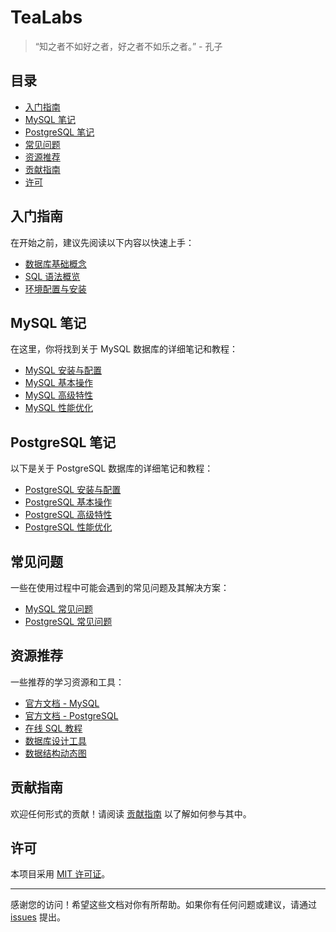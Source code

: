 # TeaLabs

> “知之者不如好之者，好之者不如乐之者。” - 孔子

## 目录

- [入门指南](#入门指南)
- [MySQL 笔记](#mysql-笔记)
- [PostgreSQL 笔记](#postgresql-笔记)
- [常见问题](#常见问题)
- [资源推荐](#资源推荐)
- [贡献指南](#贡献指南)
- [许可](#许可)

## 入门指南

在开始之前，建议先阅读以下内容以快速上手：

- [数据库基础概念](docs/basics.md)
- [SQL 语法概览](docs/sql_overview.md)
- [环境配置与安装](docs/installation.md)

## MySQL 笔记

在这里，你将找到关于 MySQL 数据库的详细笔记和教程：

- [MySQL 安装与配置](docs/mysql/installation.md)
- [MySQL 基本操作](docs/mysql/basic_operations.md)
- [MySQL 高级特性](docs/mysql/advanced_features.md)
- [MySQL 性能优化](docs/mysql/performance_tuning.md)

## PostgreSQL 笔记

以下是关于 PostgreSQL 数据库的详细笔记和教程：

- [PostgreSQL 安装与配置](docs/postgresql/installation.md)
- [PostgreSQL 基本操作](docs/postgresql/basic_operations.md)
- [PostgreSQL 高级特性](docs/postgresql/advanced_features.md)
- [PostgreSQL 性能优化](docs/postgresql/performance_tuning.md)

## 常见问题

一些在使用过程中可能会遇到的常见问题及其解决方案：

- [MySQL 常见问题](docs/mysql/faq.md)
- [PostgreSQL 常见问题](docs/postgresql/faq.md)

## 资源推荐

一些推荐的学习资源和工具：

- [官方文档 - MySQL](https://dev.mysql.com/doc/)
- [官方文档 - PostgreSQL](https://www.postgresql.org/docs/)
- [在线 SQL 教程](https://www.w3schools.com/sql/)
- [数据库设计工具](https://www.dbdesigner.net/)
- [数据结构动态图](https://www.cs.usfca.edu/~galles/visualization/)

## 贡献指南

欢迎任何形式的贡献！请阅读 [贡献指南](CONTRIBUTING.md) 以了解如何参与其中。

## 许可

本项目采用 [MIT 许可证](LICENSE)。

---

感谢您的访问！希望这些文档对你有所帮助。如果你有任何问题或建议，请通过 [issues](https://github.com/your-username/your-repo/issues) 提出。